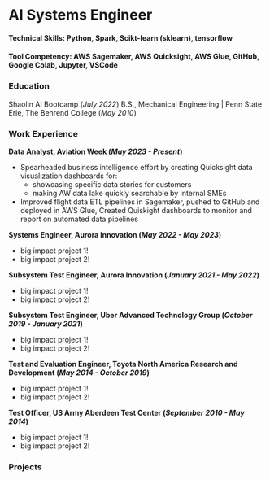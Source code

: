 # AI Systems Engineer

#### Technical Skills: Python, Spark, Scikt-learn (sklearn), tensorflow

#### Tool Competency: AWS Sagemaker, AWS Quicksight, AWS Glue, GitHub, Google Colab, Jupyter, VSCode


### Education
Shaolin AI Bootcamp (_July 2022_)
B.S., Mechanical Engineering | Penn State Erie, The Behrend College (_May 2010_)


### Work Experience 
**Data Analyst, Aviation Week (_May 2023 - Present_)**
- Spearheaded business intelligence effort by creating Quicksight data visualization dashboards for:
  - showcasing specific data stories for customers
  - making AW data lake quickly searchable by internal SMEs
- Improved flight data ETL pipelines in Sagemaker, pushed to GitHub and deployed in AWS Glue, Created Quiskight dashboards to monitor and report on automated data pipelines

**Systems Engineer, Aurora Innovation (_May 2022 - May 2023_)**
- big impact project 1!
- big impact project 2!

**Subsystem Test Engineer, Aurora Innovation (_January 2021 - May 2022_)**
- big impact project 1!
- big impact project 2!

**Subsystem Test Engineer, Uber Advanced Technology Group (_October 2019 - January 2021_)**
- big impact project 1!
- big impact project 2!

**Test and Evaluation Engineer, Toyota North America Research and Development (_May 2014 - October 2019_)**
- big impact project 1!
- big impact project 2!

**Test Officer, US Army Aberdeen Test Center (_September 2010 - May 2014_)**
- big impact project 1!
- big impact project 2!


### Projects

